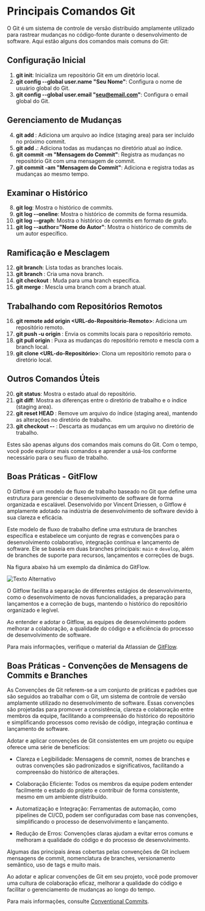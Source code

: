 # Principais Comandos Git

O Git é um sistema de controle de versão distribuído amplamente utilizado para rastrear mudanças no código-fonte durante o desenvolvimento de software. Aqui estão alguns dos comandos mais comuns do Git:

## Configuração Inicial

1. **git init**: Inicializa um repositório Git em um diretório local.
2. **git config --global user.name "Seu Nome"**: Configura o nome de usuário global do Git.
3. **git config --global user.email "seu@email.com"**: Configura o email global do Git.

## Gerenciamento de Mudanças

4. **git add <arquivo>**: Adiciona um arquivo ao índice (staging area) para ser incluído no próximo commit.
5. **git add .**: Adiciona todas as mudanças no diretório atual ao índice.
6. **git commit -m "Mensagem do Commit"**: Registra as mudanças no repositório Git com uma mensagem de commit.
7. **git commit -am "Mensagem do Commit"**: Adiciona e registra todas as mudanças ao mesmo tempo.

## Examinar o Histórico

8. **git log**: Mostra o histórico de commits.
9. **git log --oneline**: Mostra o histórico de commits de forma resumida.
10. **git log --graph**: Mostra o histórico de commits em formato de grafo.
11. **git log --author="Nome do Autor"**: Mostra o histórico de commits de um autor específico.

## Ramificação e Mesclagem

12. **git branch**: Lista todas as branches locais.
13. **git branch <nome-da-branch>**: Cria uma nova branch.
14. **git checkout <nome-da-branch>**: Muda para uma branch específica.
15. **git merge <nome-da-branch>**: Mescla uma branch com a branch atual.

## Trabalhando com Repositórios Remotos

16. **git remote add origin <URL-do-Repositório-Remoto>**: Adiciona um repositório remoto.
17. **git push -u origin <nome-da-branch>**: Envia os commits locais para o repositório remoto.
18. **git pull origin <nome-da-branch>**: Puxa as mudanças do repositório remoto e mescla com a branch local.
19. **git clone <URL-do-Repositório>**: Clona um repositório remoto para o diretório local.

## Outros Comandos Úteis

20. **git status**: Mostra o estado atual do repositório.
21. **git diff**: Mostra as diferenças entre o diretório de trabalho e o índice (staging area).
22. **git reset HEAD <arquivo>**: Remove um arquivo do índice (staging area), mantendo as alterações no diretório de trabalho.
23. **git checkout -- <arquivo>**: Descarta as mudanças em um arquivo no diretório de trabalho.

Estes são apenas alguns dos comandos mais comuns do Git. Com o tempo, você pode explorar mais comandos e aprender a usá-los conforme necessário para o seu fluxo de trabalho.

## Boas Práticas - GitFlow

O Gitflow é um modelo de fluxo de trabalho baseado no Git que define uma estrutura para gerenciar o desenvolvimento de software de forma organizada e escalável. Desenvolvido por Vincent Driessen, o Gitflow é amplamente adotado na indústria de desenvolvimento de software devido à sua clareza e eficácia.

Este modelo de fluxo de trabalho define uma estrutura de branches específica e estabelece um conjunto de regras e convenções para o desenvolvimento colaborativo, integração contínua e lançamento de software. Ele se baseia em duas branches principais: `main` e `develop`, além de branches de suporte para recursos, lançamentos e correções de bugs.

Na figura abaixo há um exemplo da dinâmica do GitFlow.

![Texto Alternativo](https://wac-cdn.atlassian.com/dam/jcr:34c86360-8dea-4be4-92f7-6597d4d5bfae/02%20Feature%20branches.svg?cdnVersion=1551)


O Gitflow facilita a separação de diferentes estágios de desenvolvimento, como o desenvolvimento de novas funcionalidades, a preparação para lançamentos e a correção de bugs, mantendo o histórico do repositório organizado e legível.

Ao entender e adotar o Gitflow, as equipes de desenvolvimento podem melhorar a colaboração, a qualidade do código e a eficiência do processo de desenvolvimento de software.

Para mais informações, verifique o material da Atlassian de [GitFlow](https://www.atlassian.com/br/git/tutorials/comparing-workflows/gitflow-workflow).

## Boas Práticas - Convenções de Mensagens de Commits e Branches

As Convenções de Git referem-se a um conjunto de práticas e padrões que são seguidos ao trabalhar com o Git, um sistema de controle de versão amplamente utilizado no desenvolvimento de software. Essas convenções são projetadas para promover a consistência, clareza e colaboração entre membros da equipe, facilitando a compreensão do histórico do repositório e simplificando processos como revisão de código, integração contínua e lançamento de software.

Adotar e aplicar convenções de Git consistentes em um projeto ou equipe oferece uma série de benefícios:

- Clareza e Legibilidade: Mensagens de commit, nomes de branches e outras convenções são padronizados e significativos, facilitando a compreensão do histórico de alterações.

- Colaboração Eficiente: Todos os membros da equipe podem entender facilmente o estado do projeto e contribuir de forma consistente, mesmo em um ambiente distribuído.

- Automatização e Integração: Ferramentas de automação, como pipelines de CI/CD, podem ser configuradas com base nas convenções, simplificando o processo de desenvolvimento e lançamento.

- Redução de Erros: Convenções claras ajudam a evitar erros comuns e melhoram a qualidade do código e do processo de desenvolvimento.

Algumas das principais áreas cobertas pelas convenções de Git incluem mensagens de commit, nomenclatura de branches, versionamento semântico, uso de tags e muito mais.

Ao adotar e aplicar convenções de Git em seu projeto, você pode promover uma cultura de colaboração eficaz, melhorar a qualidade do código e facilitar o gerenciamento de mudanças ao longo do tempo.

Para mais informações, consulte [Conventional Commits](https://www.conventionalcommits.org/en/v1.0.0/).

